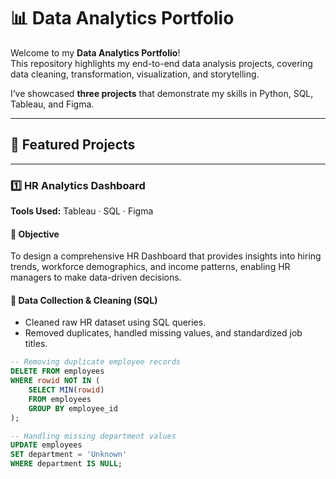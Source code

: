 # 📊 Data Analytics Portfolio

Welcome to my **Data Analytics Portfolio**!  
This repository highlights my end-to-end data analysis projects, covering data cleaning, transformation, visualization, and storytelling.  

I’ve showcased **three projects** that demonstrate my skills in Python, SQL, Tableau, and Figma.

---

## 🚀 Featured Projects

---

### 1️⃣ HR Analytics Dashboard  
**Tools Used:** Tableau · SQL · Figma  

#### 🔹 Objective  
To design a comprehensive HR Dashboard that provides insights into hiring trends, workforce demographics, and income patterns, enabling HR managers to make data-driven decisions.  

#### 🔹 Data Collection & Cleaning (SQL)  
- Cleaned raw HR dataset using SQL queries.  
- Removed duplicates, handled missing values, and standardized job titles.  

```sql
-- Removing duplicate employee records
DELETE FROM employees
WHERE rowid NOT IN (
    SELECT MIN(rowid)
    FROM employees
    GROUP BY employee_id
);

-- Handling missing department values
UPDATE employees
SET department = 'Unknown'
WHERE department IS NULL;
